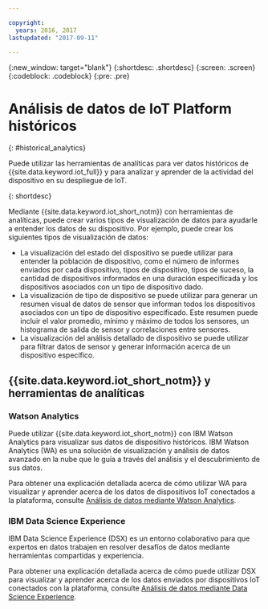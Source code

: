 ```yaml
---

copyright:
  years: 2016, 2017
lastupdated: "2017-09-11"

---
```


{:new_window: target="blank"}
{:shortdesc: .shortdesc}
{:screen: .screen}
{:codeblock: .codeblock}
{:pre: .pre}


# Análisis de datos de IoT Platform históricos
{: #historical_analytics}  

Puede utilizar las herramientas de analíticas para ver datos históricos de {{site.data.keyword.iot_full}} y para analizar y aprender de la actividad del dispositivo en su despliegue de IoT.

{: shortdesc}

Mediante {{site.data.keyword.iot_short_notm}} con herramientas de analíticas, puede crear varios tipos de visualización de datos para ayudarle a entender los datos de su dispositivo. Por ejemplo, puede crear los siguientes tipos de visualización de datos:

 - La visualización del estado del dispositivo se puede utilizar para entender la población de dispositivo, como el número de informes enviados por cada dispositivo, tipos de dispositivo, tipos de suceso, la cantidad de dispositivos informados en una duración especificada y los dispositivos asociados con un tipo de dispositivo dado.
 - La visualización de tipo de dispositivo se puede utilizar para generar un resumen visual de datos de sensor que informan todos los dispositivos asociados con un tipo de dispositivo especificado. Este resumen puede incluir el valor promedio, mínimo y máximo de todos los sensores, un histograma de salida de sensor y correlaciones entre sensores.
 - La visualización del análisis detallado de dispositivo se puede utilizar para filtrar datos de sensor y generar información acerca de un dispositivo específico.

## {{site.data.keyword.iot_short_notm}} y herramientas de analíticas

### Watson Analytics

Puede utilizar {{site.data.keyword.iot_short_notm}} con IBM Watson Analytics para visualizar sus datos de dispositivo históricos. IBM Watson Analytics (WA) es una solución de visualización y análisis de datos avanzado en la nube que le guía a través del análisis y el descubrimiento de sus datos.
 
Para obtener una explicación detallada acerca de cómo utilizar WA para visualizar y aprender acerca de los datos de dispositivos IoT conectados a la plataforma, consulte [Análisis de datos mediante Watson Analytics](analyzing_with_WA.html).
 
### IBM Data Science Experience

IBM Data Science Experience (DSX) es un entorno colaborativo para que expertos en datos trabajen en resolver desafíos de datos mediante herramientas compartidas y experiencia. 

Para obtener una explicación detallada acerca de cómo puede utilizar DSX para visualizar y aprender acerca de los datos enviados por dispositivos IoT conectados con la plataforma, consulte [Análisis de datos mediante Data Science Experience](analyzing_with_DSX.html).
